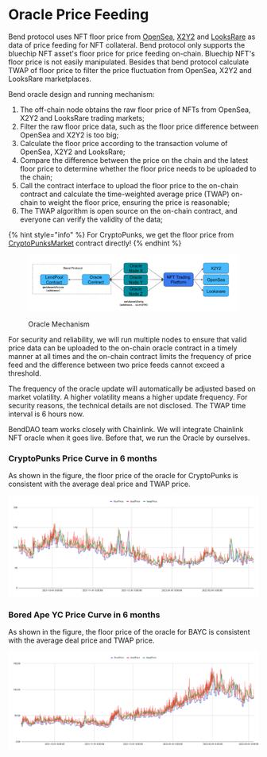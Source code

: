 # Oracle Price Feeding

Bend protocol uses NFT floor price from [OpenSea](http://opensea.io), [X2Y2](https://x2y2.io/) and [LooksRare](https://looksrare.org/) as data of price feeding for NFT collateral. Bend protocol only supports the bluechip NFT asset's floor price for price feeding on-chain. Bluechip NFT's floor price is not easily manipulated. Besides that bend protocol calculate TWAP of floor price to filter the price fluctuation from OpenSea, X2Y2 and LooksRare marketplaces.

Bend oracle design and running mechanism:

1. The off-chain node obtains the raw floor price of NFTs from OpenSea, X2Y2 and LooksRare trading markets;
2. Filter the raw floor price data, such as the floor price difference between OpenSea and X2Y2 is too big;
3. Calculate the floor price according to the transaction volume of OpenSea, X2Y2 and LooksRare;
4. Compare the difference between the price on the chain and the latest floor price to determine whether the floor price needs to be uploaded to the chain;
5. Call the contract interface to upload the floor price to the on-chain contract and calculate the time-weighted average price (TWAP) on-chain to weight the floor price, ensuring the price is reasonable;
6. The TWAP algorithm is open source on the on-chain contract, and everyone can verify the validity of the data;

{% hint style="info" %}
For CryptoPunks, we get the floor price from [CryptoPunksMarket](https://etherscan.io/address/0xb47e3cd837ddf8e4c57f05d70ab865de6e193bbb#code) contract directly!
{% endhint %}

<figure><img src="../.gitbook/assets/image (4) (3).png" alt=""><figcaption><p>Oracle Mechanism</p></figcaption></figure>

For security and reliability, we will run multiple nodes to ensure that valid price data can be uploaded to the on-chain oracle contract in a timely manner at all times and the on-chain contract limits the frequency of price feed and the difference between two price feeds cannot exceed a threshold.

The frequency of the oracle update will automatically be adjusted based on market volatility. A higher volatility means a higher update frequency. For security reasons, the technical details are not disclosed. The TWAP time interval is 6 hours now.&#x20;

BendDAO team works closely with Chainlink. We will integrate Chainlink NFT oracle when it goes live. Before that, we run the Oracle by ourselves.

### CryptoPunks Price Curve in 6 months

As shown in the figure, the floor price of the oracle for CryptoPunks is consistent with the average deal price and TWAP price.

![](<../.gitbook/assets/CryptoPunks Price Curve 0401.png>)

### Bored Ape YC Price Curve in 6 months

As shown in the figure, the floor price of the oracle for BAYC is consistent with the average deal price and TWAP price.

![](<../.gitbook/assets/BAYC Price Curve 0401.png>)
